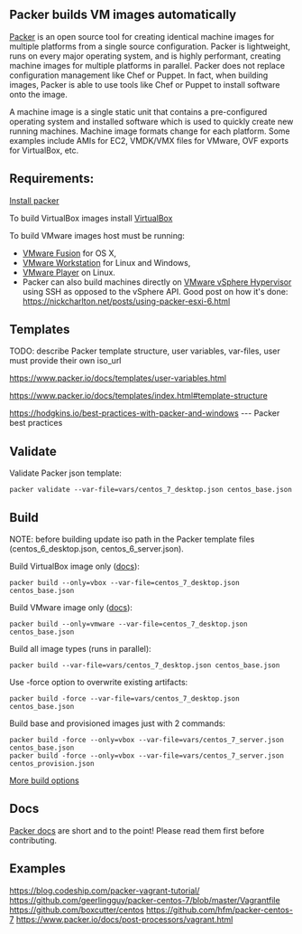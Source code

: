 ## Packer builds VM images automatically
[Packer](https://www.packer.io) is an open source tool for creating identical machine images for multiple platforms from a single source configuration. Packer is lightweight, runs on every major operating system, and is highly performant, creating machine images for multiple platforms in parallel. Packer does not replace configuration management like Chef or Puppet. In fact, when building images, Packer is able to use tools like Chef or Puppet to install software onto the image.

A machine image is a single static unit that contains a pre-configured operating system and installed software which is used to quickly create new running machines. Machine image formats change for each platform. Some examples include AMIs for EC2, VMDK/VMX files for VMware, OVF exports for VirtualBox, etc.


## Requirements:
[Install packer](https://www.packer.io/docs/installation.html)

To build VirtualBox images install [VirtualBox](https://www.virtualbox.org/)

To build VMware images host must be running:
 - [VMware Fusion](https://www.vmware.com/products/fusion/overview.html) for OS X,
 - [VMware Workstation](https://www.vmware.com/products/workstation/overview.html) for Linux and Windows,
 - [VMware Player](https://www.vmware.com/products/player/) on Linux.
 - Packer can also build machines directly on [VMware vSphere Hypervisor](https://www.vmware.com/products/vsphere-hypervisor/)
using SSH as opposed to the vSphere API. Good post on how it's done: https://nickcharlton.net/posts/using-packer-esxi-6.html

## Templates
TODO: describe Packer template structure, user variables, var-files, user must provide their own iso_url

https://www.packer.io/docs/templates/user-variables.html

https://www.packer.io/docs/templates/index.html#template-structure

https://hodgkins.io/best-practices-with-packer-and-windows  --- Packer best practices

## Validate
Validate Packer json template:

    packer validate --var-file=vars/centos_7_desktop.json centos_base.json

## Build

NOTE: before building update iso path in the Packer template files (centos_6_desktop.json, centos_6_server.json).

Build VirtualBox image only ([docs](https://www.packer.io/docs/builders/virtualbox-iso.html)):

    packer build --only=vbox --var-file=centos_7_desktop.json centos_base.json

Build VMware image only ([docs](https://www.packer.io/docs/builders/vmware-iso.html)):

    packer build --only=vmware --var-file=centos_7_desktop.json centos_base.json


Build all image types (runs in parallel):

    packer build --var-file=vars/centos_7_desktop.json centos_base.json

Use -force option to overwrite existing artifacts:

    packer build -force --var-file=vars/centos_7_desktop.json centos_base.json
    

Build base and provisioned images just with 2 commands:

    packer build -force --only=vbox --var-file=vars/centos_7_server.json centos_base.json
    packer build -force --only=vbox --var-file=vars/centos_7_server.json centos_provision.json


[More build options](https://www.packer.io/docs/command-line/build.html)

## Docs
[Packer docs](https://www.packer.io/docs/) are short and to the point! Please read them first before contributing.

## Examples
https://blog.codeship.com/packer-vagrant-tutorial/
https://github.com/geerlingguy/packer-centos-7/blob/master/Vagrantfile
https://github.com/boxcutter/centos
https://github.com/hfm/packer-centos-7
https://www.packer.io/docs/post-processors/vagrant.html
